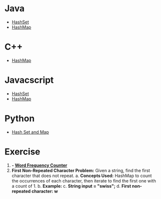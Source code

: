 # Java 
- [HashSet](https://youtu.be/eJiGN1h8XzM?si=G9yGIlQV2tEZEllU)
- [HashMap](https://youtu.be/WeF3_nk-UqY?si=PMbk2Yo_frqRCBy3)

# C++
- [HashMap](https://youtu.be/7mUKGHznpfg?si=VbpMR7dggKMee_3G)

# Javacscript
- [HashSet](https://youtu.be/GJ3b5mw-ln0?si=CYJbHlsKu9I11cE_)
- [HashMap](https://youtu.be/l0YL3x8ggdo?si=Ilq-x2NGVCED1VEE)

# Python
- [Hash Set and Map](https://youtu.be/APAbRkrqDVI?si=IZmqRKxg3m0fDDug)

# Exercise
 1. **- [Word Frequency Counter](https://www.geeksforgeeks.org/calculate-the-frequency-of-each-word-in-the-given-string/)**
2. **First Non-Repeated Character Problem:** Given a string, find the first character that does not repeat.
a. **Concepts Used:** HashMap to count the occurrences of each character, then iterate to find the first one with a count of 1.
b. **Example:**
c. **String input = "swiss";**
d. **First non-repeated character: w**

